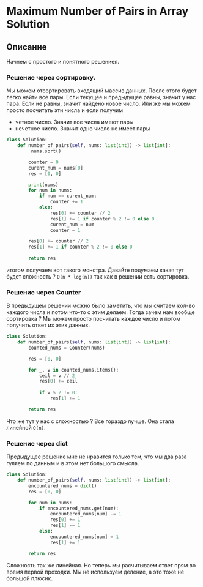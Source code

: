 # Maximum Number of Pairs in Array Solution

## Описание

Начнем с простого и понятного решениея.

### Решение через сортировку.

Мы можем отсортировать входящий массив данных. После этого будет легко найти все пары. Если текущее и предыдущее равны, значит у нас пара. Если не равны, значит найдено новое число. Или же мы можем просто посчитать эти числа и если получим 
- четное число. Значит все числа имеют пары
- нечетное число. Значит одно число не имеет пары

```python
class Solution:
    def number_of_pairs(self, nums: list[int]) -> list[int]:
         nums.sort()

        counter = 0
        curent_num = nums[0]
        res = [0, 0]

        print(nums)
        for num in nums:
            if num == curent_num:
                counter += 1
            else:
                res[0] += counter // 2
                res[1] += 1 if counter % 2 != 0 else 0
                curent_num = num
                counter = 1

        res[0] += counter // 2
        res[1] += 1 if counter % 2 != 0 else 0
        
        return res
```

итогом получаем вот такого монстра. Давайте подумаем какая тут будет сложность ? `O(n * log(n))` так как в решении есть сортировка.

### Решение через Counter

В предыдущем решении можно было заметить, что мы считаем кол-во каждого числа и потом что-то с этим делаем. Тогда зачем нам вообще сортировка ? Мы можем просто посчитать каждое число и потом получить ответ их этих данных.

```python
class Solution:
    def number_of_pairs(self, nums: list[int]) -> list[int]:
        counted_nums = Counter(nums)

        res = [0, 0]

        for _, v in counted_nums.items():
            ceil = v // 2
            res[0] += ceil
            
            if v % 2 != 0:
                res[1] += 1

        return res
```

Что же тут у нас с сложностью ? Все гораздо лучше. Она стала линейной `O(n)`. 

### Решение через dict

Предыдущее решение мне не нравится только тем, что мы два раза гуляем по данным и в этом нет большого смысла. 

```python
class Solution:
    def number_of_pairs(self, nums: list[int]) -> list[int]:
        encountered_nums = dict()
        res = [0, 0]

        for num in nums:
            if encountered_nums.get(num):
                encountered_nums[num] -= 1
                res[0] += 1
                res[1] -= 1
            else:
                encountered_nums[num] = 1
                res[1] += 1

        return res
```

Сложность так же линейная. Но теперь мы расчитываем ответ прям во время первой проходки. Мы не используем деление, а это тоже не большой плюсик.